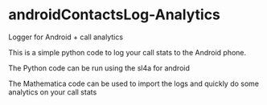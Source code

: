 androidContactsLog-Analytics
============================

Logger for Android + call analytics

This is a simple python code to log your call stats to the Android phone.

The Python code can be run using the sl4a for android


The Mathematica code can be used to import the logs and quickly do some analytics on your call stats
